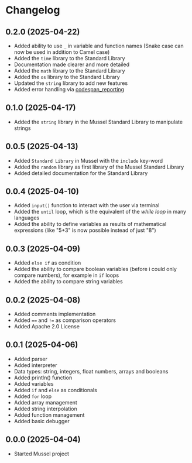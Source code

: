 # Changelog

## 0.2.0 (2025-04-22)
- Added ability to use `_` in variable and function names (Snake case can now be used in addition to Camel case)
- Added the `time` library to the Standard Library
- Documentation made clearer and more detailed
- Added the `math` library to the Standard Library
- Added the `os` library to the Standard Library
- Updated the `string` library to add new features
- Added error handling via [codespan_reporting](https://crates.io/crates/codespan-reporting)

## 0.1.0 (2025-04-17)
- Added the `string` library in the Mussel Standard Library to manipulate strings

## 0.0.5 (2025-04-13)
- Added `Standard Library` in Mussel with the `include` key-word
- Added the `random` library as first library of the Mussel Standard Library
- Added detailed documentation for the Standard Library

## 0.0.4 (2025-04-10)
- Added `input()` function to interact with the user via terminal
- Added the `until` loop, which is the equivalent of the *while loop* in many languages
- Added the ability to define variables as results of mathematical expressions (like "5+3" is now possible instead of just "8")

## 0.0.3 (2025-04-09)
- Added `else if` as condition
- Added the ability to compare boolean variables (before i could only compare numbers), for example in `if` loops
- Added the ability to compare string variables

## 0.0.2 (2025-04-08)
- Added comments implementation
- Added `==` and `!=` as comparison operators
- Added Apache 2.0 License

## 0.0.1 (2025-04-06)
- Added parser
- Added interpreter
- Data types: string, integers, float numbers, arrays and booleans
- Added println() function
- Added variables
- Added `if` and `else` as conditionals
- Added `for` loop
- Added array management
- Added string interpolation
- Added function management
- Added basic debugger

## 0.0.0 (2025-04-04)
- Started Mussel project